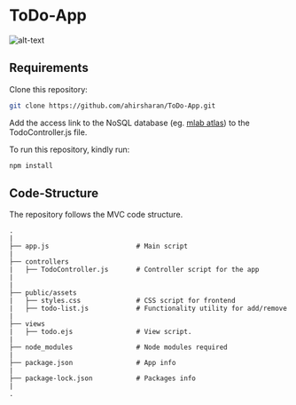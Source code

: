 # ToDo-App
![alt-text](https://i.ibb.co/6rdn73Y/Screen-Shot-2020-05-25-at-7-17-38-PM.png)

## Requirements
Clone this repository:

```bash
git clone https://github.com/ahirsharan/ToDo-App.git
```

Add the access link to the NoSQL database (eg. [mlab atlas](https://mlab.com/login/)) to the TodoController.js file.

To run this repository, kindly run:
```bash
npm install
```
## Code-Structure
The repository follows the MVC code structure.

```
.
|  
├── app.js                      # Main script
|
├── controllers           
|   ├── TodoController.js       # Controller script for the app
|
|
├── public/assets                     
|   ├── styles.css              # CSS script for frontend
|   ├── todo-list.js            # Functionality utility for add/remove
|  
├── views           
|   ├── todo.ejs                # View script. 
|
├── node_modules                # Node modules required      
|
├── package.json                # App info     
|   
├── package-lock.json           # Packages info
|
.
```
